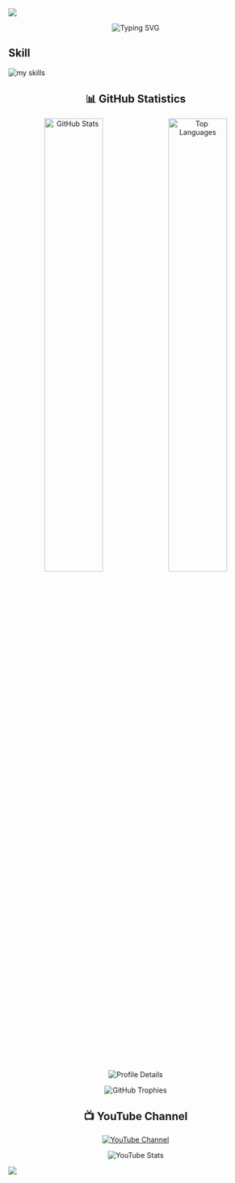<!-- Modern Header -->
<img src="https://capsule-render.vercel.app/api?type=venom&color=0:667eea,100:764ba2&height=200&section=header&text=Ray&fontSize=70&fontAlign=70&fontAlignY=40&fontColor=ffffff&animation=fadeIn&desc=Computer%20Science%20%26%20Data%20Science&descAlign=70&descAlignY=55&descSize=20" />

<!-- Typing Animation -->
<p align="center">
  <img src="https://readme-typing-svg.herokuapp.com?font=Fira+Code&size=20&duration=3000&pause=1000&color=58A6FF&center=true&vCenter=true&multiline=true&width=600&height=100&lines=Computer+Science+%26+Data+Science+Student;Studying+at+Monash+University+Malaysia+🇲🇾;AI+%7C+ML+%7C+Web+Development+%7C+Music" alt="Typing SVG" />
</p>

<h2>Skill</h2>
<img alt="my skills"
  src="https://skillicons.dev/icons?theme=dark&perline=10&i=py,r,js,ts,html,css,react,nextjs,astro,php,mysql,postgresql,firebase,aws,git,github,wordpress,linux,figma" />


<h2 align="center">📊 GitHub Statistics</h2>


<!-- GitHub Stats Cards -->
<p align="center">
  <img src="https://github-readme-stats.vercel.app/api?username=rayramy04&count_private=true&show_icons=true&include_all_commits=true&theme=gotham&hide_border=true" alt="GitHub Stats" width="48%" />
  <img src="https://github-readme-stats.vercel.app/api/top-langs/?username=rayramy04&theme=gotham&hide_border=true&layout=compact" alt="Top Languages" width="48%" />
</p>

<!-- Profile Summary Cards -->
<p align="center">
  <img src="https://github-profile-summary-cards.vercel.app/api/cards/profile-details?username=rayramy04&theme=gotham" alt="Profile Details" />
</p>


<!-- GitHub Trophies -->
<p align="center">
  <img src="https://github-profile-trophy.vercel.app/?username=rayramy04&theme=gitdimmed&no-frame=true&margin-w=10" alt="GitHub Trophies" />
</p>

<!-- Currently Playing Spotify (you can uncomment and add your Spotify if needed) -->
<!--
<h2 align="center">🎵 Currently Playing</h2>
<p align="center">
  <img src="https://spotify-github-profile.vercel.app/api/spotify?background_color=0d1117&border_color=ffffff" alt="Spotify Now Playing" />
</p>
-->

<h2 align="center">📺 YouTube Channel</h2>
<p align="center">
  <a href="https://www.youtube.com/@ray_pianocover">
    <img src="https://img.shields.io/badge/YouTube-ray_pianocover-red?style=for-the-badge&logo=youtube&logoColor=white" alt="YouTube Channel" />
  </a>
</p>

<p align="center">
  <img src="https://youtube-stats-card.vercel.app/api?channelid=UC6ljdPxxc12O3BMZzHnJWHg&theme=gotham" alt="YouTube Stats" />
</p>

<!-- Wave Footer -->
<img src="https://capsule-render.vercel.app/api?type=waving&color=gradient&height=120&section=footer" />
